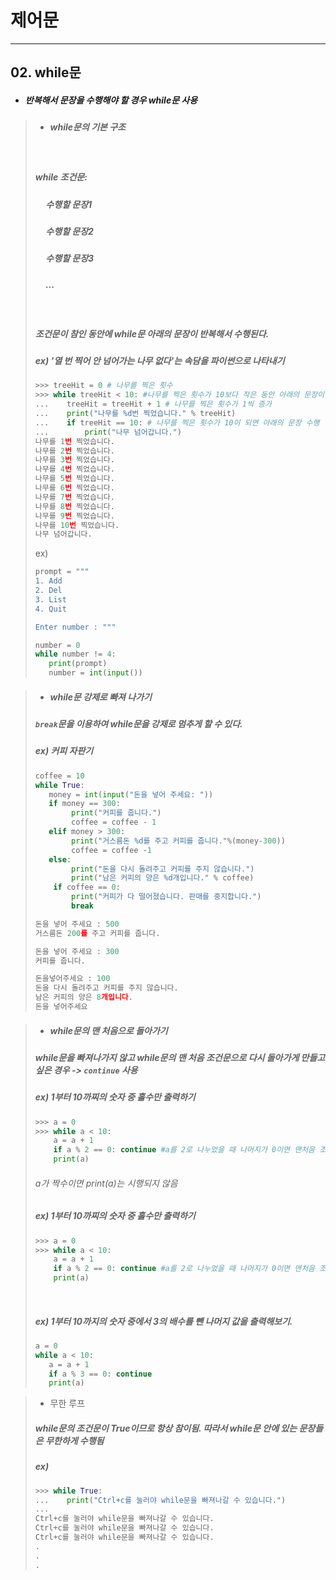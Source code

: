 
# 제어문
---
## 02. while문
* ##### 반복해서 문장을 수행해야 할 경우 while문 사용

>* ##### while문의 기본 구조
>
> &nbsp;
>##### while 조건문:
>
>##### &nbsp;&nbsp;&nbsp;&nbsp; 수행할 문장1
>##### &nbsp;&nbsp;&nbsp;&nbsp; 수행할 문장2
>##### &nbsp;&nbsp;&nbsp;&nbsp; 수행할 문장3
>##### &nbsp;&nbsp;&nbsp;&nbsp;   ...
> &nbsp;
> ##### 조건문이 참인 동안에 while문 아래의 문장이 반복해서 수행된다.
>  ##### ex) '열 번 찍어 안 넘어가는 나무 없다'는 속담을 파이썬으로 나타내기
>```python
> >>> treeHit = 0 # 나무를 찍은 횟수
> >>> while treeHit < 10: #나무를 찍은 횟수가 10보다 작은 동안 아래의 문장이 반복해서 수행됨
> ...    treeHit = treeHit + 1 # 나무를 찍은 횟수가 1씩 증가
> ...    print("나무를 %d번 찍었습니다." % treeHit)
> ...    if treeHit == 10: # 나무를 찍은 횟수가 10이 되면 아래의 문장 수행
>...        print("나무 넘어갑니다.")
>나무를 1번 찍었습니다.
>나무를 2번 찍었습니다.
>나무를 3번 찍었습니다.
>나무를 4번 찍었습니다.
>나무를 5번 찍었습니다.
>나무를 6번 찍었습니다.
>나무를 7번 찍었습니다.
>나무를 8번 찍었습니다.
>나무를 9번 찍었습니다.
>나무를 10번 찍었습니다.
>나무 넘어갑니다.
>```
>ex)
>&nbsp;
>```python
>prompt = """
>1. Add
>2. Del
>3. List
>4. Quit
>
>Enter number : """
>
>number = 0
>while number != 4:
>    print(prompt)
>    number = int(input())
> ```

>+ ##### while문 강제로 빠져 나가기
>
>##### `break`문을 이용하여 while문을 강제로 멈추게 할 수 있다. 
>
>##### ex) 커피 자판기
>```python
>coffee = 10
>while True:
>    money = int(input("돈을 넣어 주세요: "))
>    if money == 300:
>         print("커피를 줍니다.")
>         coffee = coffee - 1
>    elif money > 300:
>         print("거스름돈 %d를 주고 커피를 줍니다."%(money-300))
>         coffee = coffee -1
>    else:
>         print("돈을 다시 돌려주고 커피를 주지 않습니다.")
>         print("남은 커피의 양은 %d개입니다." % coffee)
>     if coffee == 0:
>         print("커피가 다 떨어졌습니다. 판매를 중지합니다.")
>         break
>
>돈을 넣어 주세요 : 500
>거스름돈 200를 주고 커피를 줍니다.
>
>돈을 넣어 주세요 : 300
>커피를 줍니다.
>
>돈을넣어주세요 : 100
>돈을 다시 돌려주고 커피를 주지 않습니다. 
>남은 커피의 양은 8개입니다.
>돈을 넣어주세요
>```

>+ ##### while문의 맨 처음으로 돌아가기
>
>##### while문을 빠져나가지 않고 while문의 맨 처음 조건문으로 다시 돌아가게 만들고 싶은 경우 -> `continue` 사용
> ##### ex) 1부터 10까찌의 숫자 중 홀수만 출력하기
> ```python
> >>> a = 0
> >>> while a < 10:
>     a = a + 1
>     if a % 2 == 0: continue #a를 2로 나누었을 때 나머지가 0이면 맨처음 조건문으로 돌아감.
>     print(a)
>```
>###### a가 짝수이면 print(a)는 시행되지 않음
> ##### ex) 1부터 10까찌의 숫자 중 홀수만 출력하기
> ```python
> >>> a = 0
> >>> while a < 10:
>     a = a + 1
>     if a % 2 == 0: continue #a를 2로 나누었을 때 나머지가 0이면 맨처음 조건문으로 돌아감.
>     print(a)
>```
>&nbsp;
>##### ex) 1부터 10까지의 숫자 중에서 3의 배수를 뺀 나머지 값을 출력해보기.
> ```python
>a = 0
> while a < 10:
>    a = a + 1
>    if a % 3 == 0: continue
>    print(a)
> ```

> * 무한 루프
> ##### while문의 조건문이 True이므로 항상 참이됨. 따라서 while문 안에 있는 문장들은 무한하게 수행됨
>##### ex)
>```python
> >>> while True:
> ...    print("Ctrl+c를 눌러야 while문을 빠져나갈 수 있습니다.")
> ...
> Ctrl+c를 눌러야 while문을 빠져나갈 수 있습니다.
> Ctrl+c를 눌러야 while문을 빠져나갈 수 있습니다.
> Ctrl+c를 눌러야 while문을 빠져나갈 수 있습니다.
> .
> .
> .
>```